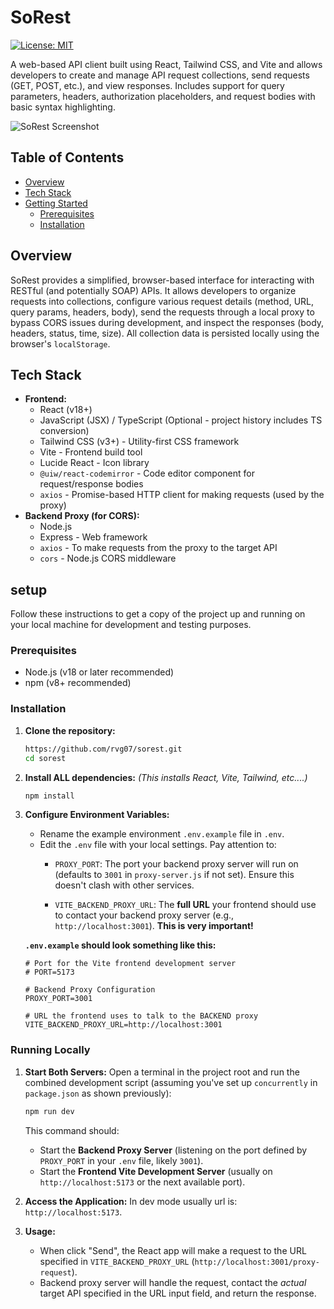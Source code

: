 # SoRest
[![License: MIT](https://img.shields.io/badge/License-MIT-yellow.svg)](https://opensource.org/licenses/MIT)

A web-based API client built using React, Tailwind CSS, and Vite and allows developers to create and manage API request collections, send requests (GET, POST, etc.), and view responses. Includes support for query parameters, headers, authorization placeholders, and request bodies with basic syntax highlighting.

![SoRest Screenshot](../sorest/img/sorest.png)

## Table of Contents

*   [Overview](#overview)
*   [Tech Stack](#tech-stack)
*   [Getting Started](#setup)
    *   [Prerequisites](#prerequisites)
    *   [Installation](#installation)

## Overview

SoRest provides a simplified, browser-based interface for interacting with RESTful (and potentially SOAP) APIs. It allows developers to organize requests into collections, configure various request details (method, URL, query params, headers, body), send the requests through a local proxy to bypass CORS issues during development, and inspect the responses (body, headers, status, time, size). All collection data is persisted locally using the browser's `localStorage`.


## Tech Stack

*   **Frontend:**
    *   React (v18+)
    *   JavaScript (JSX) / TypeScript (Optional - project history includes TS conversion)
    *   Tailwind CSS (v3+) - Utility-first CSS framework
    *   Vite - Frontend build tool
    *   Lucide React - Icon library
    *   `@uiw/react-codemirror` - Code editor component for request/response bodies
    *   `axios` - Promise-based HTTP client for making requests (used by the proxy)
*   **Backend Proxy (for CORS):**
    *   Node.js
    *   Express - Web framework
    *   `axios` - To make requests from the proxy to the target API
    *   `cors` - Node.js CORS middleware



## setup

Follow these instructions to get a copy of the project up and running on your local machine for development and testing purposes.

### Prerequisites

*   Node.js (v18 or later recommended)
*   npm (v8+ recommended)

### Installation

1.  **Clone the repository:**
    ```bash
    https://github.com/rvg07/sorest.git
    cd sorest
    ```

2.  **Install ALL dependencies:**
    *(This installs React, Vite, Tailwind, etc....)*
    ```bash
    npm install
    ```

3.  **Configure Environment Variables:**
    *   Rename the example environment `.env.example` file in `.env`.
    *   Edit the `.env` file with your local settings. Pay attention to:
        *   `PROXY_PORT`: The port your backend proxy server will run on (defaults to `3001` in `proxy-server.js` if not set). Ensure this doesn't clash with other services.
 
        *   `VITE_BACKEND_PROXY_URL`: The **full URL** your frontend should use to contact your backend proxy server (e.g., `http://localhost:3001`). **This is very important!**

    **`.env.example` should look something like this:**
    ```env
    # Port for the Vite frontend development server
    # PORT=5173

    # Backend Proxy Configuration
    PROXY_PORT=3001

    # URL the frontend uses to talk to the BACKEND proxy
    VITE_BACKEND_PROXY_URL=http://localhost:3001
    ```

### Running Locally

1.  **Start Both Servers:**
    Open a terminal in the project root and run the combined development script (assuming you've set up `concurrently` in `package.json` as shown previously):
    ```bash
    npm run dev
    ```
    This command should:
    *   Start the **Backend Proxy Server** (listening on the port defined by `PROXY_PORT` in your `.env` file, likely `3001`).
    *   Start the **Frontend Vite Development Server** (usually on `http://localhost:5173` or the next available port).

2.  **Access the Application:**
    In dev mode usually url is: `http://localhost:5173`.

3.  **Usage:**
    *   When click "Send", the React app will make a request to the URL specified in `VITE_BACKEND_PROXY_URL` (`http://localhost:3001/proxy-request`).
    *   Backend proxy server will handle the request, contact the *actual* target API specified in the URL input field, and return the response.
